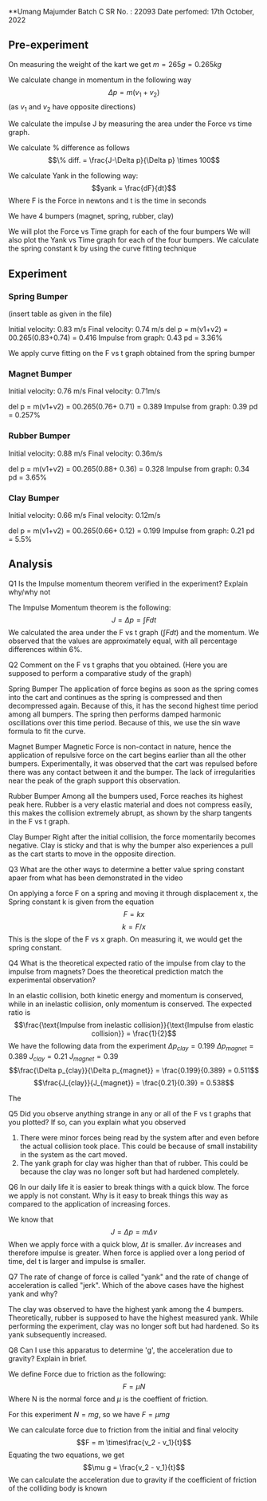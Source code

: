 **Umang Majumder
Batch C
SR No. : 22093
Date perfomed: 17th October, 2022


## Pre-experiment

On measuring the weight of the kart we get $m = 265g = 0.265kg$

We calculate change in momentum in the following way $$\Delta p = m(v_1 + v_2)$$
(as $v_1$ and $v_2$ have opposite directions)

We calculate the impulse J by measuring the area under the Force vs time graph.

We calculate % difference as follows $$\% diff. = \frac{J-\Delta p}{\Delta p} \times 100$$

We calculate Yank in the following way: $$yank = \frac{dF}{dt}$$
Where F is the Force in newtons and t is the time in seconds

We have 4 bumpers (magnet, spring, rubber, clay)

We will plot the Force vs Time graph for each of the four bumpers 
We will also plot the Yank vs Time graph for each of the four bumpers.
We calculate the spring constant k by using the curve fitting technique

## Experiment

### Spring Bumper
(insert table as given in the file)

Initial velocity: 0.83 m/s
Final velocity: 0.74 m/s
del p = m(v1+v2) = 00.265(0.83+0.74) = 0.416
Impulse from graph: 0.43
pd = 3.36%


We apply curve fitting on the F vs t graph obtained from the spring bumper
### Magnet Bumper

Initial velocity: 0.76 m/s
Final velocity: 0.71m/s

del p = m(v1+v2) = 00.265(0.76+ 0.71) = 0.389
Impulse from graph: 0.39
pd = 0.257%

### Rubber Bumper
Initial velocity: 0.88 m/s
Final velocity: 0.36m/s

del p = m(v1+v2) = 00.265(0.88+ 0.36) = 0.328
Impulse from graph: 0.34
pd = 3.65%

### Clay Bumper
Initial velocity: 0.66 m/s
Final velocity: 0.12m/s

del p = m(v1+v2) = 00.265(0.66+ 0.12) = 0.199
Impulse from graph: 0.21
pd = 5.5%

## Analysis

Q1 Is the Impulse momentum theorem verified in the experiment? Explain why/why not

The Impulse Momentum theorem is the following: $$J = \Delta p = \int F dt$$
We calculated the area under the F vs t graph ($\int Fdt$) and the momentum. We observed that the values are approximately equal, with all percentage differences within 6%. 

Q2 Comment on the F vs t graphs that you obtained. (Here you are supposed to perform a comparative study of the graph)

Spring Bumper
The application of force begins as soon as the spring comes into the cart and continues as the spring is compressed and then decompressed again. Because of this, it has the second highest time period among all bumpers. The spring then performs damped harmonic oscillations over this time period. Because of this, we use the sin wave formula to fit the curve.

Magnet Bumper
Magnetic Force is non-contact in nature, hence the application of repulsive force on the cart begins earlier than all the other bumpers. Experimentally, it was observed that the cart was repulsed before there was any contact between it and the bumper. The lack of irregularities near the peak of the graph support this observation.

Rubber Bumper
Among all the bumpers used, Force reaches its highest peak here. Rubber is a very elastic material and does not compress easily, this makes the collision extremely abrupt, as shown by the sharp tangents in the F vs t graph.

Clay Bumper
Right after the initial collision, the force momentarily becomes negative. Clay is sticky and that is why the bumper also experiences a pull as the cart starts to move in the opposite direction.



Q3 What are the other ways to determine a better value spring constant apaer from what has been demonstrated  in the video

On applying a force F on a spring and moving it through displacement x, the Spring constant k is given from the equation $$F = kx$$ $$k = F/x$$
This is the slope of the F vs x graph. On measuring it, we would get the spring constant.

Q4 What is the theoretical expected ratio of the impulse from clay to the impulse from magnets? Does the theoretical prediction match the experimental observation?

In an elastic collision, both kinetic energy and momentum is conserved, while in an inelastic collision, only momentum is conserved.
The expected ratio is $$\frac{\text{Impulse from inelastic collision}}{\text{Impulse from elastic collision}} = \frac{1}{2}$$
We have the following data from the experiment
$\Delta p_{clay} =0.199$
$\Delta p_{magnet} =0.389$
$J_{clay} =0.21$
$J_{magnet} = 0.39$
$$\frac{\Delta p_{clay}}{\Delta p_{magnet}} = \frac{0.199}{0.389} = 0.511$$
$$\frac{J_{clay}}{J_{magnet}} = \frac{0.21}{0.39} = 0.538$$


The


Q5 Did you observe anything strange in any or all of the F vs t graphs that you plotted? If so, can you explain what you observed

1. There were minor forces being read by the system after and even before the actual collision took place. This could be because of small instability in the system as the cart moved.
2. The yank graph for clay was higher than that of rubber. This could be because the clay was no longer soft but had hardened completely.


Q6 In our daily life it is easier to break things with a quick blow. The force we apply is not constant. Why is it easy to break things this way as compared to the application of increasing forces.

We know that $$J = \Delta p = m\Delta v$$
When we apply force with a quick blow, $\Delta t$ is smaller. $\Delta v$ increases and therefore impulse is greater.
When force is applied over a long period of time, del t is larger and impulse is smaller.





Q7 The rate of change of force is called "yank" and the rate of change of acceleration is called "jerk". Which of the above cases have the highest yank and why?

The clay was observed to have the highest yank among the 4 bumpers. Theoretically, rubber is supposed to have the highest measured yank. While performing the experiment, clay was no longer soft but had hardened. So its yank subsequently increased. 

Q8 Can I use this apparatus to determine 'g', the acceleration due to gravity? Explain in brief.

We define Force due to friction as the following: $$F = \mu N$$
Where N is the normal force and $\mu$ is the coeffient of friction.

For this experiment $N = mg$, so we have $F = \mu mg$

We can calculate force due to friction from the initial and final velocity $$F = m \times\frac{v_2 - v_1}{t}$$
Equating the two equations, we get $$\mu g = \frac{v_2 - v_1}{t}$$
We can calculate the acceleration due to gravity if the coefficient of friction of the colliding body is known


